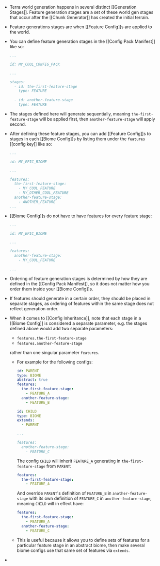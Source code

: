 - Terra world generation happens in several distinct [[Generation Stages]]. Feature generation stages are a set of these world gen stages that occur after the [[Chunk Generator]] has created the initial terrain.
- Feature generations stages are when [[Feature Config]]s are applied to the world.
- You can define feature generation stages in the [[Config Pack Manifest]] like so:
  ```yaml
  ...
  
  id: MY_COOL_CONFIG_PACK
  
  ...
  
  stages:
    - id: the-first-feature-stage
      type: FEATURE
      
    - id: another-feature-stage
      type: FEATURE
  ```
- The stages defined here will generate sequentially, meaning `the-first-feature-stage` will be applied first, then `another-feature-stage` will apply second.
- After defining these feature stages, you can add [[Feature Config]]s to stages in each [[Biome Config]]s by listing them under the `features` [[config key]] like so:
  ```yaml
  ...
  
  id: MY_EPIC_BIOME
  
  ...
  
  features:
    the-first-feature-stage:
      - MY_COOL_FEATURE
      - MY_OTHER_COOL_FEATURE
    another-feature-stage:
      - ANOTHER_FEATURE
  ...
  
  ```
- [[Biome Config]]s do not have to have features for every feature stage:
  ```yaml
  ...
  
  id: MY_EPIC_BIOME
  
  ...
  
  features:
    another-feature-stage:
      - MY_COOL_FEATURE
      
  ...
  
  ```
- Ordering of feature generation stages is determined by how they are defined in the [[Config Pack Manifest]], so it does not matter how you order them inside your [[Biome Config]]s.
- If features should generate in a certain order, they should be placed in separate stages, as ordering of features within the same stage does not reflect generation order.
- When it comes to [[Config Inheritance]], note that each stage in a [[Biome Config]] is considered a separate parameter, e.g. the stages defined above would add two separate parameters:
  
  * `features.the-first-feature-stage`
  * `features.another-feature-stage`
  
  rather than one singular parameter `features`.
	- For example for the following configs:
	  ```yaml
	  id: PARENT
	  type: BIOME
	  abstract: true
	  features:
	    the-first-feature-stage:
	      - FEATURE_A
	    another-feature-stage:
	      - FEATURE_B
	  ```
	  
	  ```yaml
	  id: CHILD
	  type: BIOME
	  extends:
	    - PARENT
	  
	  ...
	  
	  features:
	    another-feature-stage:
	      - FEATURE_C
	  ```
	  
	  The config `CHILD` will inherit `FEATURE_A` generating in `the-first-feature-stage` from `PARENT`:
	  ```yaml
	  features:
	    the-first-feature-stage:
	      - FEATURE_A
	  ```
	  And override `PARENT`'s definition of `FEATURE_B` in `another-feature-stage` with its own definition of `FEATURE_C` in `another-feature-stage`, meaning `CHILD` will in effect have:
	  ```yaml
	  features:
	    the-first-feature-stage:
	      - FEATURE_A
	    another-feature-stage:
	      - FEATURE_C
	  ```
	- This is useful because it allows you to define sets of features for a particular feature stage in an abstract biome, then make several biome configs use that same set of features via `extends`.
-
